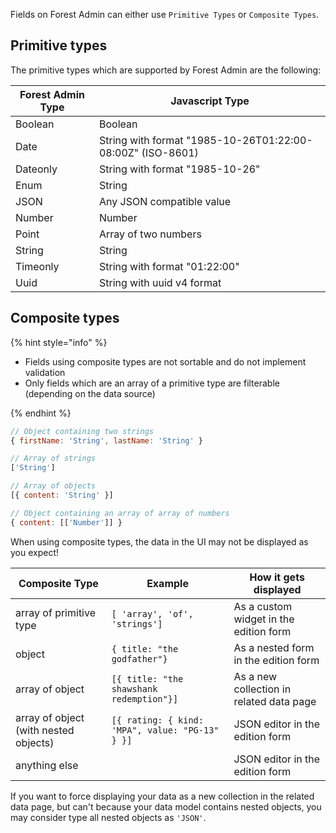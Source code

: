 Fields on Forest Admin can either use `Primitive Types` or `Composite Types`.

## Primitive types

The primitive types which are supported by Forest Admin are the following:

| Forest Admin Type | Javascript Type                                            |
| ----------------- | ---------------------------------------------------------- |
| Boolean           | Boolean                                                    |
| Date              | String with format "1985-10-26T01:22:00-08:00Z" (ISO-8601) |
| Dateonly          | String with format "1985-10-26"                            |
| Enum              | String                                                     |
| JSON              | Any JSON compatible value                                  |
| Number            | Number                                                     |
| Point             | Array of two numbers                                       |
| String            | String                                                     |
| Timeonly          | String with format "01:22:00"                              |
| Uuid              | String with uuid v4 format                                 |

## Composite types

{% hint style="info" %}

- Fields using composite types are not sortable and do not implement validation
- Only fields which are an array of a primitive type are filterable (depending on the data source)

{% endhint %}

```javascript
// Object containing two strings
{ firstName: 'String', lastName: 'String' }

// Array of strings
['String']

// Array of objects
[{ content: 'String' }]

// Object containing an array of array of numbers
{ content: [['Number']] }
```

When using composite types, the data in the UI may not be displayed as you expect!

| Composite Type                        | Example                                         | How it gets displayed                    |
| ------------------------------------- | ----------------------------------------------- | ---------------------------------------- |
| array of primitive type               | `[ 'array', 'of', 'strings']`                   | As a custom widget in the edition form   |
| object                                | `{ title: "the godfather"}`                     | As a nested form in the edition form     |
| array of object                       | `[{ title: "the shawshank redemption"}]`        | As a new collection in related data page |
| array of object (with nested objects) | `[{ rating: { kind: 'MPA", value: "PG-13" } }]` | JSON editor in the edition form          |
| anything else                         |                                                 | JSON editor in the edition form          |

If you want to force displaying your data as a new collection in the related data page, but can't because your data model contains nested objects, you may consider type all nested objects as `'JSON'`.
